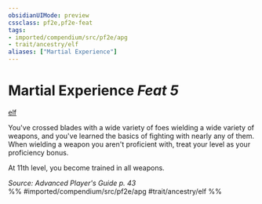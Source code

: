 ```yaml
---
obsidianUIMode: preview
cssclass: pf2e,pf2e-feat
tags:
- imported/compendium/src/pf2e/apg
- trait/ancestry/elf
aliases: ["Martial Experience"]
---
```

# Martial Experience  *Feat 5*  
[elf](elf.md)  


You've crossed blades with a wide variety of foes wielding a wide variety of weapons, and you've learned the basics of fighting with nearly any of them. When wielding a weapon you aren't proficient with, treat your level as your proficiency bonus.

At 11th level, you become trained in all weapons.

*Source: Advanced Player's Guide p. 43*  
%% #imported/compendium/src/pf2e/apg #trait/ancestry/elf %%